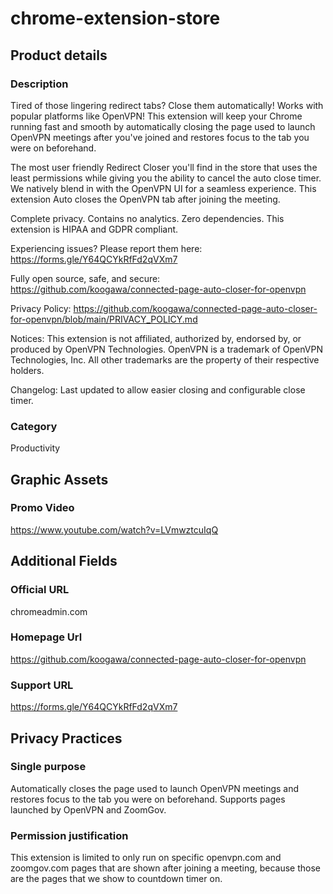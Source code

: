 # chrome-extension-store
## Product details
### Description
Tired of those lingering redirect tabs? Close them automatically! Works with popular platforms like OpenVPN! This extension will keep your Chrome running fast and smooth by automatically closing the page used to launch OpenVPN meetings after you've joined and restores focus to the tab you were on beforehand.

The most user friendly Redirect Closer you'll find in the store that uses the least permissions while giving you the ability to cancel the auto close timer. We natively blend in with the OpenVPN UI for a seamless experience. This extension Auto closes the OpenVPN tab after joining the meeting.

Complete privacy. Contains no analytics. Zero dependencies.
This extension is HIPAA and GDPR compliant.

Experiencing issues? Please report them here: https://forms.gle/Y64QCYkRfFd2qVXm7

Fully open source, safe, and secure:
https://github.com/koogawa/connected-page-auto-closer-for-openvpn

Privacy Policy:
https://github.com/koogawa/connected-page-auto-closer-for-openvpn/blob/main/PRIVACY_POLICY.md

Notices:
This extension is not affiliated, authorized by, endorsed by, or produced by OpenVPN Technologies.
OpenVPN is a trademark of OpenVPN Technologies, Inc.
All other trademarks are the property of their respective holders.

Changelog:
Last updated to allow easier closing and configurable close timer.

### Category
Productivity

## Graphic Assets
### Promo Video
https://www.youtube.com/watch?v=LVmwztcuIqQ

## Additional Fields
### Official URL
chromeadmin.com
### Homepage Url
https://github.com/koogawa/connected-page-auto-closer-for-openvpn
### Support URL
https://forms.gle/Y64QCYkRfFd2qVXm7


## Privacy Practices
### Single purpose
Automatically closes the page used to launch OpenVPN meetings and restores focus to the tab you were on beforehand. Supports pages launched by OpenVPN and ZoomGov.
### Permission justification
This extension is limited to only run on specific openvpn.com and zoomgov.com pages that are shown after joining a meeting, because those are the pages that we show to countdown timer on.


















